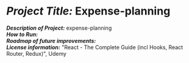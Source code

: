 
<h1><strong><em>Project Title:</em></strong>  Expense-planning</H1>
<strong><em>Description of Project:</em></strong>  expense-planning <br>
<strong><em>How to Run:</em></strong>   <br>
<strong><em>Roadmap of future improvements:</em></strong>  <br>
<strong><em>License information:</em></strong>  
"React - The Complete Guide (incl Hooks, React Router, Redux)", Udemy  <br>
